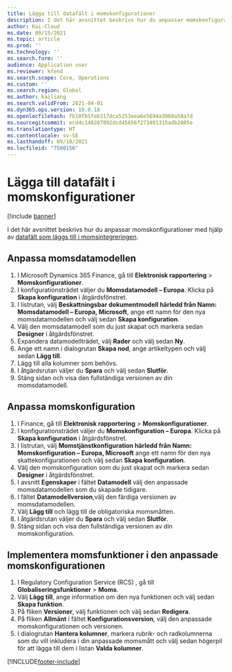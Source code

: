 ```yaml
---
title: Lägga till datafält i momskonfigurationer
description: I det här avsnittet beskrivs hur du anpassar momskonfigurationer genom att lägga till datafält.
author: Kai-Cloud
ms.date: 09/15/2021
ms.topic: article
ms.prod: ''
ms.technology: ''
ms.search.form: ''
audience: Application user
ms.reviewer: kfend
ms.search.scope: Core, Operations
ms.custom: ''
ms.search.region: Global
ms.author: kailiang
ms.search.validFrom: 2021-04-01
ms.dyn365.ops.version: 10.0.18
ms.openlocfilehash: fb10fb5feb317dca5253eea6e5694a3960a58a7d
ms.sourcegitcommit: ecd4c148287892dcd45656f273401315adb2805e
ms.translationtype: HT
ms.contentlocale: sv-SE
ms.lasthandoff: 09/18/2021
ms.locfileid: "7500156"
---
```

# <a name="add-data-fields-in-tax-configurations"></a>Lägga till datafält i momskonfigurationer

[!include [banner](../includes/banner.md)]

I det här avsnittet beskrivs hur du anpassar momskonfigurationer med hjälp av [datafält som läggs till i momsintegreringen](tax-service-add-data-fields-tax-integration-by-extension.md).

## <a name="customize-the-tax-data-model"></a>Anpassa momsdatamodellen

1. I Microsoft Dynamics 365 Finance, gå till **Elektronisk rapportering** > **Momskonfigurationer**.
2. I konfigurationsträdet väljer du **Momsdatamodell – Europa**. Klicka på **Skapa konfiguration** i åtgärdsfönstret.
3. I listrutan, välj **Beskattningsbar dokumentmodell härledd från Namn: Momsdatamodell – Europa, Microsoft**, ange ett namn för den nya momsdatamodellen och välj sedan **Skapa konfiguration**.
4. Välj den momsdatamodell som du just skapat och markera sedan **Designer** i åtgärdsfönstret.
5. Expandera datamodellträdet, välj **Rader** och välj sedan **Ny**.
6. Ange ett namn i dialogrutan **Skapa nod**, ange artikeltypen och välj sedan **Lägg till**.
7. Lägg till alla kolumner som behövs.
8. I åtgärdsrutan väljer du **Spara** och välj sedan **Slutför**.
9. Stäng sidan och visa den fullständiga versionen av din momsdatamodell.

## <a name="customize-the-tax-configuration"></a>Anpassa momskonfiguration

1. I Finance, gå till **Elektronisk rapportering** > **Momskonfigurationer**.
2. I konfigurationsträdet väljer du **Momskonfiguration – Europa**. Klicka på **Skapa konfiguration** i åtgärdsfönstret.
3. I listrutan, välj **Momstjänstkonfiguration härledd från Namn: Momskonfiguration – Europa, Microsoft** ange ett namn för den nya skattekonfigurationen och välj sedan **Skapa konfiguration**.
4. Välj den momskonfiguration som du just skapat och markera sedan **Designer** i åtgärdsfönstret.
5. I avsnitt **Egenskaper** i fältet **Datamodell** välj den anpassade momsdatamodellen som du skapade tidigare.
6. I fältet **Datamodellversion**,välj den färdiga versionen av momsdatamodellen.
7. Välj **Lägg till** och lägg till de obligatoriska momsmåtten.
8. I åtgärdsrutan väljer du **Spara** och välj sedan **Slutför**.
9. Stäng sidan och visa den fullständiga versionen av din momskonfiguration.

## <a name="implement-tax-features-in-the-customized-tax-configuration"></a>Implementera momsfunktioner i den anpassade momskonfigurationen

1. I Regulatory Configuration Service (RCS) , gå till **Globaliseringsfunktioner** > **Moms**.
2. Välj **Lägg till**, ange information om den nya funktionen och välj sedan **Skapa funktion**.
3. På fliken **Versioner**, välj funktionen och välj sedan **Redigera**.
4. På fliken **Allmänt** i fältet **Konfigurationsversion**, välj den anpassade momskonfigurationen och versionen.
5. I dialogrutan **Hantera kolumner**, markera rubrik- och radkolumnerna som du vill inkludera i din anpassade momsmått och välj sedan högerpil för att lägga till dem i listan **Valda kolumner**.


[!INCLUDE[footer-include](../../includes/footer-banner.md)]
